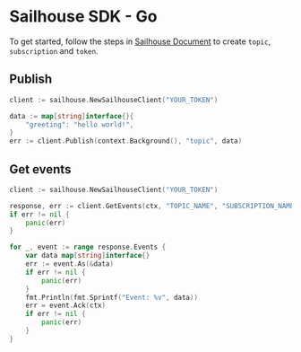 # Sailhouse SDK - Go
To get started, follow the steps in [Sailhouse Document](https://docs.sailhouse.dev/getting-started/setup) to create `topic`, `subscription` and `token`.  
## Publish
```go
client := sailhouse.NewSailhouseClient("YOUR_TOKEN")

data := map[string]interface{}{
    "greeting": "hello world!",
}
err := client.Publish(context.Background(), "topic", data)
```

## Get events
```go
client := sailhouse.NewSailhouseClient("YOUR_TOKEN")

response, err := client.GetEvents(ctx, "TOPIC_NAME", "SUBSCRIPTION_NAME", sailhouse.WithTimeWindow(time.Hour*6))
if err != nil {
    panic(err)
}

for _, event := range response.Events {
    var data map[string]interface{}
    err := event.As(&data)
    if err != nil {
        panic(err)
    }
    fmt.Println(fmt.Sprintf("Event: %v", data))
    err = event.Ack(ctx)
    if err != nil {
        panic(err)
    }
}

```